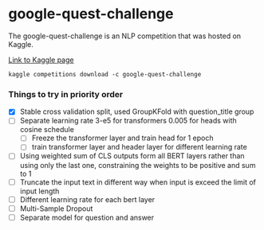 # google-quest-challenge
The google-quest-challenge is an NLP competition that was hosted on Kaggle. 

 [Link to Kaggle page](https://www.kaggle.com/c/google-quest-challenge/)
```console
kaggle competitions download -c google-quest-challenge
```

 ### Things to try in priority order

 - [x] Stable cross validation split, used GroupKFold with question_title group
 - [ ] Separate learning rate 3-e5 for transformers 0.005 for heads with cosine schedule
    - [ ] Freeze the transformer layer and train head for 1 epoch
    - [ ] train transformer layer and header layer for different learning rate
 - [ ] Using weighted sum of CLS outputs form all BERT layers rather than using only the last one, constraining the weights to be positive and sum to 1
 - [ ] Truncate the input text in different way when input is exceed the limit of input length
 - [ ] Different learning rate for each bert layer
 - [ ] Multi-Sample Dropout
 - [ ] Separate model for question and answer
